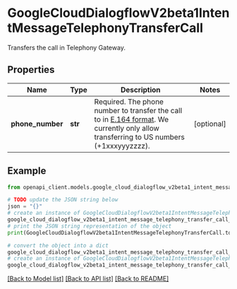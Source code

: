 # GoogleCloudDialogflowV2beta1IntentMessageTelephonyTransferCall

Transfers the call in Telephony Gateway.

## Properties

Name | Type | Description | Notes
------------ | ------------- | ------------- | -------------
**phone_number** | **str** | Required. The phone number to transfer the call to in [E.164 format](https://en.wikipedia.org/wiki/E.164). We currently only allow transferring to US numbers (+1xxxyyyzzzz). | [optional] 

## Example

```python
from openapi_client.models.google_cloud_dialogflow_v2beta1_intent_message_telephony_transfer_call import GoogleCloudDialogflowV2beta1IntentMessageTelephonyTransferCall

# TODO update the JSON string below
json = "{}"
# create an instance of GoogleCloudDialogflowV2beta1IntentMessageTelephonyTransferCall from a JSON string
google_cloud_dialogflow_v2beta1_intent_message_telephony_transfer_call_instance = GoogleCloudDialogflowV2beta1IntentMessageTelephonyTransferCall.from_json(json)
# print the JSON string representation of the object
print(GoogleCloudDialogflowV2beta1IntentMessageTelephonyTransferCall.to_json())

# convert the object into a dict
google_cloud_dialogflow_v2beta1_intent_message_telephony_transfer_call_dict = google_cloud_dialogflow_v2beta1_intent_message_telephony_transfer_call_instance.to_dict()
# create an instance of GoogleCloudDialogflowV2beta1IntentMessageTelephonyTransferCall from a dict
google_cloud_dialogflow_v2beta1_intent_message_telephony_transfer_call_from_dict = GoogleCloudDialogflowV2beta1IntentMessageTelephonyTransferCall.from_dict(google_cloud_dialogflow_v2beta1_intent_message_telephony_transfer_call_dict)
```
[[Back to Model list]](../README.md#documentation-for-models) [[Back to API list]](../README.md#documentation-for-api-endpoints) [[Back to README]](../README.md)


